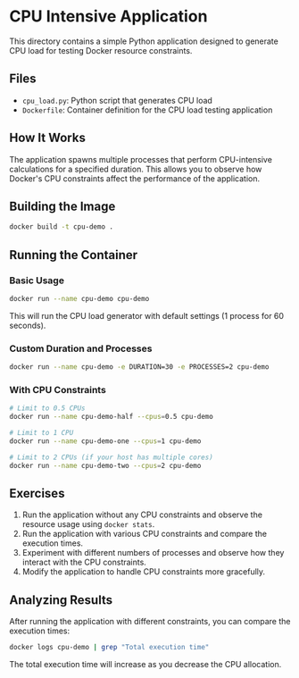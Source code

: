 # CPU Intensive Application

This directory contains a simple Python application designed to generate CPU load for testing Docker resource constraints.

## Files

- `cpu_load.py`: Python script that generates CPU load
- `Dockerfile`: Container definition for the CPU load testing application

## How It Works

The application spawns multiple processes that perform CPU-intensive calculations for a specified duration. This allows you to observe how Docker's CPU constraints affect the performance of the application.

## Building the Image

```bash
docker build -t cpu-demo .
```

## Running the Container

### Basic Usage

```bash
docker run --name cpu-demo cpu-demo
```

This will run the CPU load generator with default settings (1 process for 60 seconds).

### Custom Duration and Processes

```bash
docker run --name cpu-demo -e DURATION=30 -e PROCESSES=2 cpu-demo
```

### With CPU Constraints

```bash
# Limit to 0.5 CPUs
docker run --name cpu-demo-half --cpus=0.5 cpu-demo

# Limit to 1 CPU
docker run --name cpu-demo-one --cpus=1 cpu-demo

# Limit to 2 CPUs (if your host has multiple cores)
docker run --name cpu-demo-two --cpus=2 cpu-demo
```

## Exercises

1. Run the application without any CPU constraints and observe the resource usage using `docker stats`.
2. Run the application with various CPU constraints and compare the execution times.
3. Experiment with different numbers of processes and observe how they interact with the CPU constraints.
4. Modify the application to handle CPU constraints more gracefully.

## Analyzing Results

After running the application with different constraints, you can compare the execution times:

```bash
docker logs cpu-demo | grep "Total execution time"
```

The total execution time will increase as you decrease the CPU allocation. 